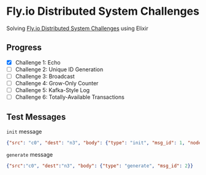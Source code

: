 # Fly.io Distributed System Challenges

Solving [Fly.io Distributed System Challenges](https://fly.io/dist-sys/) using Elixir

## Progress

- [X] Challenge 1: Echo
- [ ] Challenge 2: Unique ID Generation
- [ ] Challenge 3: Broadcast
- [ ] Challenge 4: Grow-Only Counter
- [ ] Challenge 5: Kafka-Style Log
- [ ] Challenge 6: Totally-Available Transactions

## Test Messages

`init` message

```json
{"src": "c0", "dest": "n3", "body": {"type": "init", "msg_id": 1, "node_id": "n3", "node_ids": ["n1", "n2", "n3"]}}
```

`generate` message

```json
{"src":"c0", "dest":"n3", "body": {"type": "generate", "msg_id": 2}}
```

